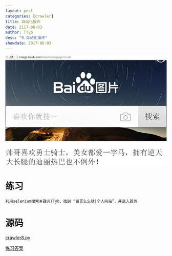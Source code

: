 ```yaml
---
layout: post
categories: [crawler]
title: 自动化操作
date: 2117-06-03
author: TTyb
desc: "9.自动化操作"
showdate: 2017-06-03
---
```




<span style="text-align:center"><img  src="/img/crawler9/result1.jpg"/></span>

# 练习

```
利用selenium搜索关键词TTyb，找到 “百哥么么哒|个人网站”，并进入首页
```

# 源码

<a href="/code/crawler8/crawler8.py" target="_blank">crawler8.py</a>

<a href="/code/crawler8/answer.py" target="_blank">练习答案</a>